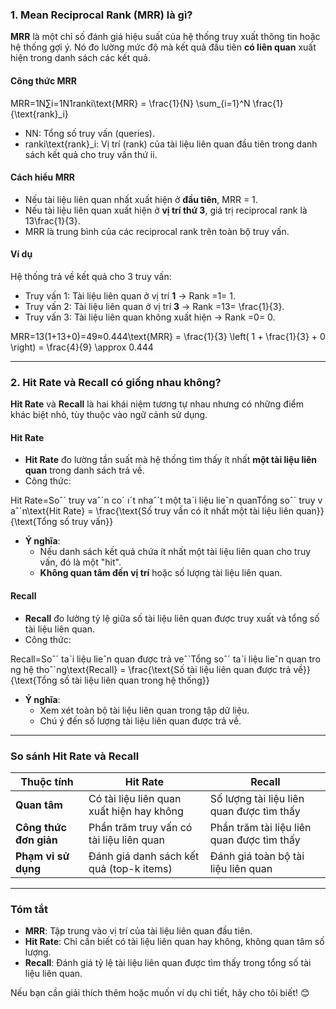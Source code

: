 
### **1. Mean Reciprocal Rank (MRR) là gì?**

**MRR** là một chỉ số đánh giá hiệu suất của hệ thống truy xuất thông tin hoặc hệ thống gợi ý. Nó đo lường mức độ mà kết quả đầu tiên **có liên quan** xuất hiện trong danh sách các kết quả.

#### **Công thức MRR**

MRR=1N∑i=1N1ranki\text{MRR} = \frac{1}{N} \sum_{i=1}^N \frac{1}{\text{rank}_i}

- NN: Tổng số truy vấn (queries).
- ranki\text{rank}_i: Vị trí (rank) của tài liệu liên quan đầu tiên trong danh sách kết quả cho truy vấn thứ ii.

#### **Cách hiểu MRR**

- Nếu tài liệu liên quan nhất xuất hiện ở **đầu tiên**, MRR = 1.
- Nếu tài liệu liên quan xuất hiện ở **vị trí thứ 3**, giá trị reciprocal rank là 13\frac{1}{3}.
- MRR là trung bình của các reciprocal rank trên toàn bộ truy vấn.

#### **Ví dụ**

Hệ thống trả về kết quả cho 3 truy vấn:

- Truy vấn 1: Tài liệu liên quan ở vị trí **1** → Rank =1= 1.
- Truy vấn 2: Tài liệu liên quan ở vị trí **3** → Rank =13= \frac{1}{3}.
- Truy vấn 3: Tài liệu liên quan không xuất hiện → Rank =0= 0.

MRR=13(1+13+0)=49≈0.444\text{MRR} = \frac{1}{3} \left( 1 + \frac{1}{3} + 0 \right) = \frac{4}{9} \approx 0.444

---

### **2. Hit Rate và Recall có giống nhau không?**

**Hit Rate** và **Recall** là hai khái niệm tương tự nhau nhưng có những điểm khác biệt nhỏ, tùy thuộc vào ngữ cảnh sử dụng.

#### **Hit Rate**

- **Hit Rate** đo lường tần suất mà hệ thống tìm thấy ít nhất **một tài liệu liên quan** trong danh sách trả về.
- Công thức:

Hit Rate=Soˆˊ truy vaˆˊn coˊ ıˊt nhaˆˊt một taˋi liệu lieˆn quanTổng soˆˊ truy vaˆˊn\text{Hit Rate} = \frac{\text{Số truy vấn có ít nhất một tài liệu liên quan}}{\text{Tổng số truy vấn}}

- **Ý nghĩa**:
    - Nếu danh sách kết quả chứa ít nhất một tài liệu liên quan cho truy vấn, đó là một "hit".
    - **Không quan tâm đến vị trí** hoặc số lượng tài liệu liên quan.

#### **Recall**

- **Recall** đo lường tỷ lệ giữa số tài liệu liên quan được truy xuất và tổng số tài liệu liên quan.
- Công thức:

Recall=Soˆˊ taˋi liệu lieˆn quan được trả veˆˋTổng soˆˊ taˋi liệu lieˆn quan trong hệ thoˆˊng\text{Recall} = \frac{\text{Số tài liệu liên quan được trả về}}{\text{Tổng số tài liệu liên quan trong hệ thống}}

- **Ý nghĩa**:
    - Xem xét toàn bộ tài liệu liên quan trong tập dữ liệu.
    - Chú ý đến số lượng tài liệu liên quan được trả về.

---

### **So sánh Hit Rate và Recall**

|**Thuộc tính**|**Hit Rate**|**Recall**|
|---|---|---|
|**Quan tâm**|Có tài liệu liên quan xuất hiện hay không|Số lượng tài liệu liên quan được tìm thấy|
|**Công thức đơn giản**|Phần trăm truy vấn có tài liệu liên quan|Phần trăm tài liệu liên quan được tìm thấy|
|**Phạm vi sử dụng**|Đánh giá danh sách kết quả (top-k items)|Đánh giá toàn bộ tài liệu liên quan|

---

### **Tóm tắt**

- **MRR**: Tập trung vào vị trí của tài liệu liên quan đầu tiên.
- **Hit Rate**: Chỉ cần biết có tài liệu liên quan hay không, không quan tâm số lượng.
- **Recall**: Đánh giá tỷ lệ tài liệu liên quan được tìm thấy trong tổng số tài liệu liên quan.

Nếu bạn cần giải thích thêm hoặc muốn ví dụ chi tiết, hãy cho tôi biết! 😊

